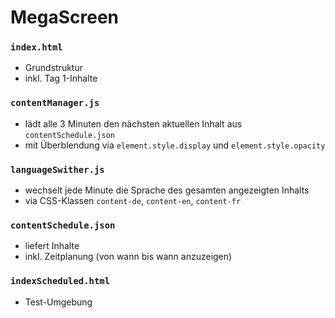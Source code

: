 # MegaScreen

### `index.html`
- Grundstruktur
- inkl. Tag 1-Inhalte
### `contentManager.js`
- lädt alle 3 Minuten den nächsten aktuellen Inhalt aus `contentSchedule.json` 
- mit Überblendung via `element.style.display` und `element.style.opacity`
### `languageSwither.js`
- wechselt jede Minute die Sprache des gesamten angezeigten Inhalts 
- via CSS-Klassen `content-de`, `content-en`, `content-fr`
### `contentSchedule.json`
- liefert Inhalte 
- inkl. Zeitplanung (von wann bis wann anzuzeigen)
### `indexScheduled.html`
- Test-Umgebung